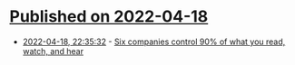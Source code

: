 # [Published on 2022-04-18](index.md)

* [2022-04-18, 22:35:32](https://news.ycombinator.com/item?id=31077525) - [Six companies control 90% of what you read, watch, and hear](https://rebeccastrong.substack.com/p/big-media-big-conflicts-of-interest)
